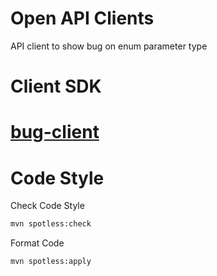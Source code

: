 # Open API Clients

API client to show bug on enum parameter type

# Client SDK
#  [bug-client](bug-client/README.md)

# Code Style

Check Code Style
```bash
mvn spotless:check
```

Format Code
```bash
mvn spotless:apply
```
